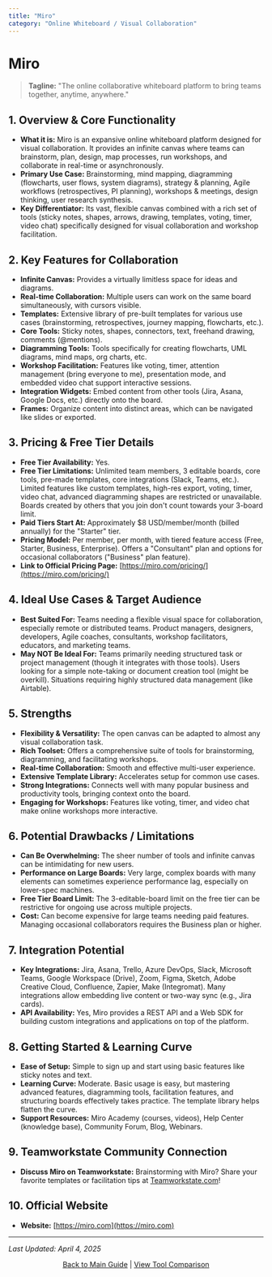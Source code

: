 ```yaml
---
title: "Miro"
category: "Online Whiteboard / Visual Collaboration"
---
```


# Miro

> **Tagline:** "The online collaborative whiteboard platform to bring teams together, anytime, anywhere."

## 1. Overview & Core Functionality

*   **What it is:** Miro is an expansive online whiteboard platform designed for visual collaboration. It provides an infinite canvas where teams can brainstorm, plan, design, map processes, run workshops, and collaborate in real-time or asynchronously.
*   **Primary Use Case:** Brainstorming, mind mapping, diagramming (flowcharts, user flows, system diagrams), strategy & planning, Agile workflows (retrospectives, PI planning), workshops & meetings, design thinking, user research synthesis.
*   **Key Differentiator:** Its vast, flexible canvas combined with a rich set of tools (sticky notes, shapes, arrows, drawing, templates, voting, timer, video chat) specifically designed for visual collaboration and workshop facilitation.

## 2. Key Features for Collaboration

*   **Infinite Canvas:** Provides a virtually limitless space for ideas and diagrams.
*   **Real-time Collaboration:** Multiple users can work on the same board simultaneously, with cursors visible.
*   **Templates:** Extensive library of pre-built templates for various use cases (brainstorming, retrospectives, journey mapping, flowcharts, etc.).
*   **Core Tools:** Sticky notes, shapes, connectors, text, freehand drawing, comments (@mentions).
*   **Diagramming Tools:** Tools specifically for creating flowcharts, UML diagrams, mind maps, org charts, etc.
*   **Workshop Facilitation:** Features like voting, timer, attention management (bring everyone to me), presentation mode, and embedded video chat support interactive sessions.
*   **Integration Widgets:** Embed content from other tools (Jira, Asana, Google Docs, etc.) directly onto the board.
*   **Frames:** Organize content into distinct areas, which can be navigated like slides or exported.

## 3. Pricing & Free Tier Details

*   **Free Tier Availability:** Yes.
*   **Free Tier Limitations:** Unlimited team members, 3 editable boards, core tools, pre-made templates, core integrations (Slack, Teams, etc.). Limited features like custom templates, high-res export, voting, timer, video chat, advanced diagramming shapes are restricted or unavailable. Boards created by others that you join don't count towards your 3-board limit.
*   **Paid Tiers Start At:** Approximately $8 USD/member/month (billed annually) for the "Starter" tier.
*   **Pricing Model:** Per member, per month, with tiered feature access (Free, Starter, Business, Enterprise). Offers a "Consultant" plan and options for occasional collaborators ("Business" plan feature).
*   **Link to Official Pricing Page:** [https://miro.com/pricing/](https://miro.com/pricing/)

## 4. Ideal Use Cases & Target Audience

*   **Best Suited For:** Teams needing a flexible visual space for collaboration, especially remote or distributed teams. Product managers, designers, developers, Agile coaches, consultants, workshop facilitators, educators, and marketing teams.
*   **May NOT Be Ideal For:** Teams primarily needing structured task or project management (though it integrates with those tools). Users looking for a simple note-taking or document creation tool (might be overkill). Situations requiring highly structured data management (like Airtable).

## 5. Strengths

*   **Flexibility & Versatility:** The open canvas can be adapted to almost any visual collaboration task.
*   **Rich Toolset:** Offers a comprehensive suite of tools for brainstorming, diagramming, and facilitating workshops.
*   **Real-time Collaboration:** Smooth and effective multi-user experience.
*   **Extensive Template Library:** Accelerates setup for common use cases.
*   **Strong Integrations:** Connects well with many popular business and productivity tools, bringing context onto the board.
*   **Engaging for Workshops:** Features like voting, timer, and video chat make online workshops more interactive.

## 6. Potential Drawbacks / Limitations

*   **Can Be Overwhelming:** The sheer number of tools and infinite canvas can be intimidating for new users.
*   **Performance on Large Boards:** Very large, complex boards with many elements can sometimes experience performance lag, especially on lower-spec machines.
*   **Free Tier Board Limit:** The 3-editable-board limit on the free tier can be restrictive for ongoing use across multiple projects.
*   **Cost:** Can become expensive for large teams needing paid features. Managing occasional collaborators requires the Business plan or higher.

## 7. Integration Potential

*   **Key Integrations:** Jira, Asana, Trello, Azure DevOps, Slack, Microsoft Teams, Google Workspace (Drive), Zoom, Figma, Sketch, Adobe Creative Cloud, Confluence, Zapier, Make (Integromat). Many integrations allow embedding live content or two-way sync (e.g., Jira cards).
*   **API Availability:** Yes, Miro provides a REST API and a Web SDK for building custom integrations and applications on top of the platform.

## 8. Getting Started & Learning Curve

*   **Ease of Setup:** Simple to sign up and start using basic features like sticky notes and text.
*   **Learning Curve:** Moderate. Basic usage is easy, but mastering advanced features, diagramming tools, facilitation features, and structuring boards effectively takes practice. The template library helps flatten the curve.
*   **Support Resources:** Miro Academy (courses, videos), Help Center (knowledge base), Community Forum, Blog, Webinars.

## 9. Teamworkstate Community Connection

*   **Discuss Miro on Teamworkstate:** Brainstorming with Miro? Share your favorite templates or facilitation tips at [Teamworkstate.com](https://teamworkstate.com/)!

## 10. Official Website

*   **Website:** [https://miro.com](https://miro.com)

---

*Last Updated: April 4, 2025*

<p align="center"><a href="../README.md">Back to Main Guide</a> | <a href="../comparison-tables/tool-comparison.md">View Tool Comparison</a></p>
